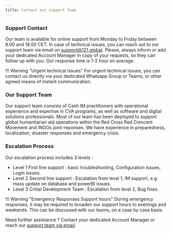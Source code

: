 ```yaml
---
title: Contact our support Team
---
```


### Support Contact

Our team is available for online support from Monday to Friday between 8.00 and 18.00 CET.
In case of technical issues, you can reach out to our support team via email on <a href="mailto:support@121.global">support@121.global</a>. Please, always inform or add your dedicated Account Manager in copy of your requests, so they can follow up with you. Our response time is 1-2 hour on average.

!!! Warning "Urgent technical issues"
    For urgent technical issues, you can contact us directly via your dedicated Whatsapp Group or Teams, or other agreed means of instant communication.

### Our Support Team

Our support team consists of Cash IM practitioners with operational experience and expertise in CVA programs, as well as software and digital solutions professionals.
Most of our team has been deployed to support global humanitarian aid operations within the Red Cross Red Crescent Movement and INGOs joint-reponses. We have experience in preparedness, localization, disaster responses and emergency crisis.

### Escalation Process

Our escalation process includes 3 levels : 
- Level 1 First line support : basic troubleshooting, Configuration issues, Login issues.
- Level 2 Second line support : Escalation from level 1, IM support, e.g. mass update on database and powerBI issues.
- Level 3 Critial Development Team : Escalation from level 2, Bug fixes.


!!! Warning "Emergency Responses Support hours"
    During emergency responses, it may be required to broaden our support hours to evenings and weekends. This can be discussed with our teams, on a case by case basis.

Need further assistance ? Contact your dedicated Account Manager or reach our <a href="mailto:support@121.global">support team via email</a>.